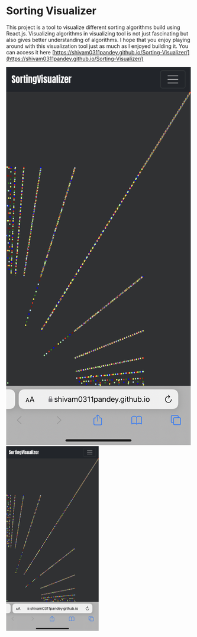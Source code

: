 # Sorting Visualizer

This project is a tool to visualize different sorting algorithms build using React.js. Visualizing algorithms in visualizing tool is not just fascinating but also gives better understanding of algorithms. I hope that you enjoy playing around with this visualization tool just as much as I enjoyed building it. You can access it here [https://shivam0311pandey.github.io/Sorting-Visualizer/](https://shivam0311pandey.github.io/Sorting-Visualizer/)

![Image of webapp in iOS](https://github.com/Shivam0311Pandey/Sorting-Visualizer/blob/master/public/SortingVisualizer.png)
<img src="https://github.com/Shivam0311Pandey/Sorting-Visualizer/blob/master/public/SortingVisualizer.png" width="250" height="500">
